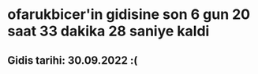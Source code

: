 # ofarukbicer'in gidisine son 6 gun 20 saat 33 dakika 28 saniye kaldi

## Gidis tarihi: 30.09.2022 :(